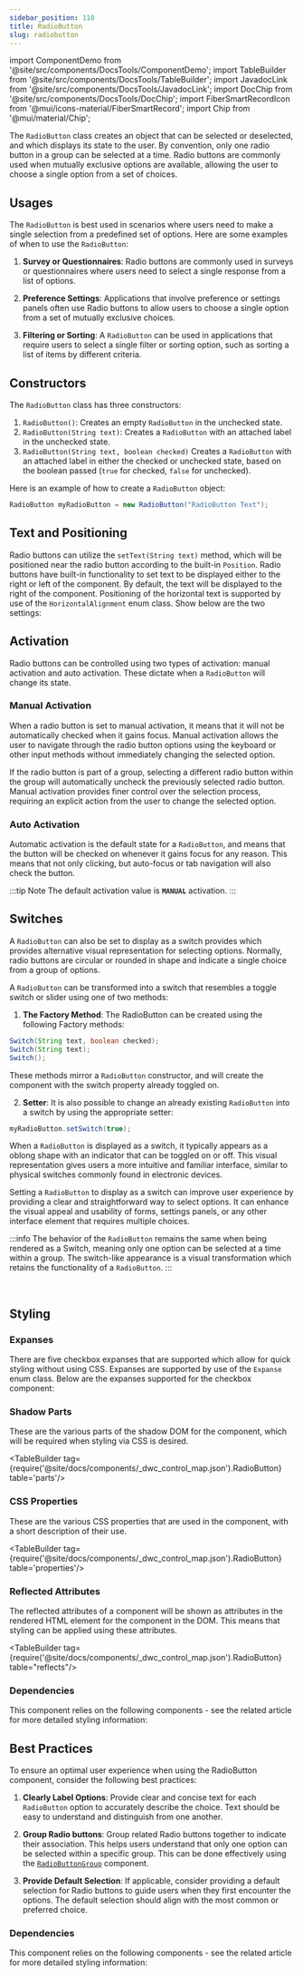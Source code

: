```yaml
---
sidebar_position: 110
title: RadioButton
slug: radiobutton
---
```


import ComponentDemo from '@site/src/components/DocsTools/ComponentDemo';
import TableBuilder from '@site/src/components/DocsTools/TableBuilder';
import JavadocLink from '@site/src/components/DocsTools/JavadocLink';
import DocChip from '@site/src/components/DocsTools/DocChip';
import FiberSmartRecordIcon from '@mui/icons-material/FiberSmartRecord';
import Chip from '@mui/material/Chip';

<DocChip tooltipText="This component will render with a shadow DOM, an API built into the browser that facilitates encapsulation." label="Shadow" component="a" href="../glossary#shadow-dom" target="_blank" clickable={true} iconName="shadow" />

<DocChip tooltipText="The name of the web component that will render in the DOM." label="dwc-radio" clickable={false} iconName='code'/>

<JavadocLink type="foundation" location="com/webforj/component/optioninput/RadioButton" top='true'/>

The `RadioButton` class creates an object that can be selected or deselected, and which displays its state to the user. By convention, only one radio button in a group can be selected at a time. Radio buttons are commonly used when mutually exclusive options are available, allowing the user to choose a single option from a set of choices.


<ComponentDemo 
path='https://demo.webforj.com/webapp/controlsamples?class=componentdemos.radiobuttondemos.RadioButtonGroupDemo' 
javaE='https://raw.githubusercontent.com/webforj/ControlSamples/main/src/main/java/componentdemos/radiobuttondemos/RadioButtonGroupDemo.java'
cssURL='https://raw.githubusercontent.com/webforj/ControlSamples/main/src/main/resources/css/radiobuttonstyles/radiobutton_styles.css'
height="200px"
/>

## Usages

The `RadioButton` is best used in scenarios where users need to make a single selection from a predefined set of options. Here are some examples of when to use the `RadioButton`:

1. **Survey or Questionnaires**: Radio buttons are commonly used in surveys or questionnaires where users need to select a single response from a list of options.

2. **Preference Settings**: Applications that involve preference or settings panels often use Radio buttons to allow users to choose a single option from a set of mutually exclusive choices.

3. **Filtering or Sorting**: A `RadioButton` can be used in applications that require users to select a single filter or sorting option, such as sorting a list of items by different criteria.




## Constructors

The `RadioButton` class has three constructors:

1. `RadioButton()`: Creates an empty `RadioButton` in the unchecked state.
2. `RadioButton(String text)`: Creates a `RadioButton` with an attached label in the unchecked state.
3. `RadioButton(String text, boolean checked)` Creates a `RadioButton` with an attached label in either the checked or unchecked state, based on the boolean passed (`true` for checked, `false` for unchecked).

Here is an example of how to create a `RadioButton` object:

```java
RadioButton myRadioButton = new RadioButton("RadioButton Text");
```

## Text and Positioning

Radio buttons can utilize the ```setText(String text)``` method, which will be positioned near the radio button according to the built-in `Position`.
Radio buttons have built-in functionality to set text to be displayed either to the right or left of the component. By default, the text will be displayed to the right of the component. Positioning of the horizontal text is supported by use of the `HorizontalAlignment` enum class. Show below are the two settings: <br/>

<ComponentDemo 
path='https://demo.webforj.com/webapp/controlsamples?class=componentdemos.radiobuttondemos.RadioButtonText' 
javaE='https://raw.githubusercontent.com/webforj/ControlSamples/main/src/main/java/componentdemos/radiobuttondemos/RadioButtonText.java'
cssURL='https://raw.githubusercontent.com/webforj/ControlSamples/main/src/main/resources/css/radiobuttonstyles/radiobutton_styles.css'
height="100px"
/>


## Activation

Radio buttons can be controlled using two types of activation: manual activation and auto activation. These dictate when a `RadioButton` will change its state.

<ComponentDemo 
path='https://demo.webforj.com/webapp/controlsamples?class=componentdemos.radiobuttondemos.RadioButtonActivation' 
javaE='https://raw.githubusercontent.com/webforj/ControlSamples/main/src/main/java/componentdemos/radiobuttondemos/RadioButtonActivation.java'
cssURL='https://raw.githubusercontent.com/webforj/ControlSamples/main/src/main/resources/css/radiobuttonstyles/radiobutton_styles.css'
height="175px"
/>

### Manual Activation

When a radio button is set to manual activation, it means that it will not be automatically checked when it gains focus.
Manual activation allows the user to navigate through the radio button options using the keyboard or other input methods without immediately changing the selected option.

If the radio button is part of a group, selecting a different radio button within the group will automatically uncheck the previously selected radio button.
Manual activation provides finer control over the selection process, requiring an explicit action from the user to change the selected option.


### Auto Activation

Automatic activation is the default state for a `RadioButton`, and means that the button will be checked on whenever it gains focus for any reason. This means that
not only clicking, but auto-focus or tab navigation will also check the button.

:::tip Note
The default activation value is **`MANUAL`** activation.
:::


## Switches

A `RadioButton` can also be set to display as a switch provides which provides alternative visual representation for selecting options. Normally, radio buttons are circular or rounded in shape and indicate a single choice from a group of options. 

<ComponentDemo 
path='https://demo.webforj.com/webapp/controlsamples?class=componentdemos.radiobuttondemos.RadioButtonSwitch' 
javaE='https://raw.githubusercontent.com/webforj/ControlSamples/main/src/main/java/componentdemos/radiobuttondemos/RadioButtonSwitch.java'
cssURL='https://raw.githubusercontent.com/webforj/ControlSamples/main/src/main/resources/css/radiobuttonstyles/radiobutton_styles.css'
height="120px"
/>

A `RadioButton` can be transformed into a switch that resembles a toggle switch or slider using one of two methods:

1. **The Factory Method**: The RadioButton can be created using the following Factory methods:

```java
Switch(String text, boolean checked);
Switch(String text);
Switch();
```

These methods mirror a `RadioButton` constructor, and will create the component with the switch property already toggled on.

2. **Setter**: It is also possible to change an already existing `RadioButton` into a switch by using the appropriate setter:

```java
myRadioButton.setSwitch(true);
```


When a `RadioButton` is displayed as a switch, it typically appears as a oblong shape with an indicator that can be toggled on or off. This visual representation gives users a more intuitive and familiar interface, similar to physical switches commonly found in electronic devices. 

Setting a `RadioButton` to display as a switch can improve user experience by providing a clear and straightforward way to select options. It can enhance the visual appeal and usability of forms, settings panels, or any other interface element that requires multiple choices.

:::info
The behavior of the `RadioButton` remains the same when being rendered as a Switch, meaning only one option can be selected at a time within a group. The switch-like appearance is a visual transformation which retains the functionality of a `RadioButton`.
:::

<br/>

## Styling

### Expanses
There are five checkbox expanses that are supported which allow for quick styling without using CSS.
Expanses are supported by use of the `Expanse` enum class. Below are the expanses supported for the checkbox component: <br/>

### Shadow Parts

These are the various parts of the shadow DOM for the component, which will be required when styling via CSS is desired.

<TableBuilder tag={require('@site/docs/components/_dwc_control_map.json').RadioButton} table='parts'/>

### CSS Properties

These are the various CSS properties that are used in the component, with a short description of their use.

<TableBuilder tag={require('@site/docs/components/_dwc_control_map.json').RadioButton} table='properties'/>

### Reflected Attributes

The reflected attributes of a component will be shown as attributes in the rendered HTML element for the component in the DOM. This means that styling can be applied using these attributes.

<TableBuilder tag={require('@site/docs/components/_dwc_control_map.json').RadioButton} table="reflects"/>

### Dependencies

This component relies on the following components - see the related article for more detailed styling information:

<TableBuilder tag='dwc-radio' table="dependencies"/>

## Best Practices 

To ensure an optimal user experience when using the RadioButton component, consider the following best practices:

1. **Clearly Label Options**: Provide clear and concise text for each `RadioButton` option to accurately describe the choice. Text should be easy to understand and distinguish from one another.

2. **Group Radio buttons**: Group related Radio buttons together to indicate their association. This helps users understand that only one option can be selected within a specific group. This can be done effectively using the [`RadioButtonGroup`](/docs/components/radiobuttongroup) component.

3. **Provide Default Selection**: If applicable, consider providing a default selection for Radio buttons to guide users when they first encounter the options. The default selection should align with the most common or preferred choice.

### Dependencies

This component relies on the following components - see the related article for more detailed styling information:

<TableBuilder tag='dwc-drawer' table="dependencies"/>